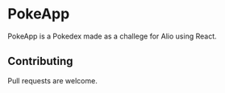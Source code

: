 # PokeApp

PokeApp is a Pokedex made as a challege for Alio using React.

## Contributing

Pull requests are welcome.
